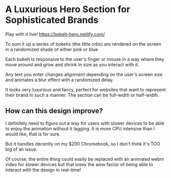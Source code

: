 # A Luxurious Hero Section for Sophisticated Brands

Play with it live!
https://bokeh-hero.netlify.com/

To sum it up a series of bokehs (the little orbs) are rendered on the screen in a randomized shade of either pink or blue 

Each bokeh is responsive to the user's finger or mouse in a way where they move around and grow and shrink in size as you interact with it.

Any text you enter changes alignment depending on the user's screen size and animates a blur effect with a randomized delay.

It looks very luxurious and fancy, perfect for websites that want to represent their brand in such a manner. The section can be full-width or half-width.

## How can this design improve? 
I definitely need to figure out a way for users with slower devices to be able to enjoy the animation without it lagging. It is more CPU intensive than I would like, that is for sure. 

But it handles decently on my $200 Chromebook, so I don't think it's TOO big of an issue.

Of course, the entire thing could easily be replaced with an animated webm video for slower devices but that loses the wow factor of being able to interact with the design in real-time!
